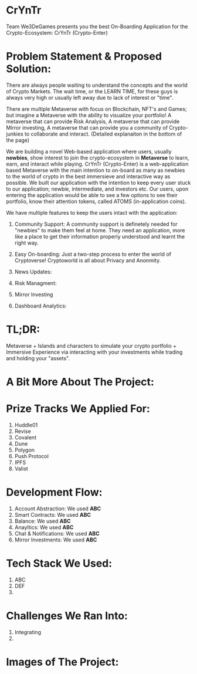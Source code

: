 # CrYnTr
Team We3DeGames presents you the best On-Boarding Application for the Crypto-Ecosystem: CrYnTr (Crypto-Enter)

# Problem Statement & Proposed Solution:
There are always people waiting to understand the concepts and the world of Crypto Markets. The wait time, or the LEARN TIME, for these guys is always very high or usually left away due to lack of interest or "time". 

There are multiple Metaverse with focus on Blockchain, NFT's and Games; but imagine a Metaverse with the ability to visualize your portfolio! A metaverse that can provide Risk Analysis, A metaverse that can provide Mirror investing, A metaverse that can provide you a community of Crypto-junkies to collaborate and interact.                                                           (Detailed explanaiton in the bottom of the page)

We are building a novel Web-based application where users, usually **newbies**, show interest to join the crypto-ecosystem in **Metaverse** to learn, earn, and interact while playing. CrYnTr (Crypto-Enter) is a web-application based Metaverse with the main intention to on-board as many as newbies to the world of crypto in the best immersieve and interactive way as possible. We built our application with the intention to keep every user stuck to our application; newbie, intermediate, and investors etc. Our users, upon entering the application would be able to see a few options to see their portfolio, know their attention tokens, called ATOMS (in-application coins). 

We have multiple features to keep the users intact with the application:

1. Community Support: A community support is definetely needed for "newbies" to make them feel at home. They need an application, more like a place to get their information properly understood and learnt the right way.

2. Easy On-boarding: Just a two-step process to enter the world of Cryptoverse! Cryptoworld is all about Privacy and Anonmity. 

3. News Updates: 

4. Risk Managment:  

5. Mirror Investing

6. Dashboard Analytics: 

# TL;DR: 
Metaverse + Islands and characters to simulate your crypto portfolio + Immersive Experience via interacting with your investments while trading and holding your "assets".

# A Bit More About The Project: 


# Prize Tracks We Applied For: 
1. Huddle01
2. Revise
3. Covalent
4. Dune
5. Polygon
6. Push Protocol
7. IPFS
8. Valist

# Development Flow: 
1. Account Abstraction: 
    We used **ABC**
2. Smart Contracts:
    We used **ABC**
3. Balance:
    We used **ABC**
4. Anayltics:
    We used **ABC**
5. Chat & Notifications:
    We used **ABC**
6. Mirror Investments:
    We used **ABC**

# Tech Stack We Used: 
1. ABC
2. DEF
3. 

# Challenges We Ran Into: 
1. Integrating
2. 

# Images of The Project: 

